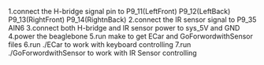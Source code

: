 1.connect the H-bridge signal pin to P9_11(LeftFront) P9_12(LeftBack) P9_13(RightFront) P9_14(RightnBack)
2.connect the IR sensor signal to P9_35 AIN6
3.connect both H-bridge and IR sensor power to sys_5V and GND
4.power the beaglebone
5.run make to get ECar and GoForwordwithSensor files
6.run ./ECar to work with keyboard controlling
7.run ./GoForwordwithSensor to work with IR Sensor controlling
